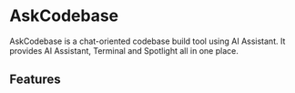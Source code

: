 # AskCodebase

AskCodebase is a chat-oriented codebase build tool using AI Assistant. It provides AI Assistant, Terminal and Spotlight all in one place.

## Features
